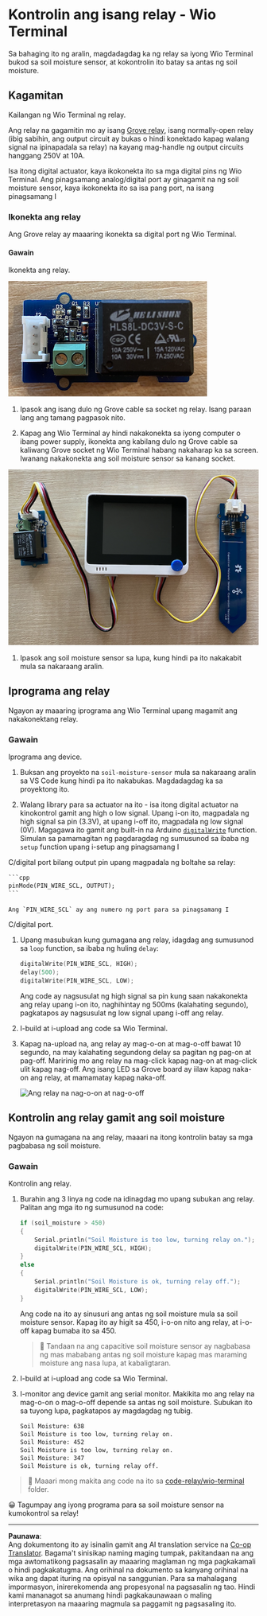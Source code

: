 <!--
CO_OP_TRANSLATOR_METADATA:
{
  "original_hash": "f3c5d8afa2ef6a0b425ef8ff20615cb4",
  "translation_date": "2025-08-28T01:57:50+00:00",
  "source_file": "2-farm/lessons/3-automated-plant-watering/wio-terminal-relay.md",
  "language_code": "tl"
}
-->
# Kontrolin ang isang relay - Wio Terminal

Sa bahaging ito ng aralin, magdadagdag ka ng relay sa iyong Wio Terminal bukod sa soil moisture sensor, at kokontrolin ito batay sa antas ng soil moisture.

## Kagamitan

Kailangan ng Wio Terminal ng relay.

Ang relay na gagamitin mo ay isang [Grove relay](https://www.seeedstudio.com/Grove-Relay.html), isang normally-open relay (ibig sabihin, ang output circuit ay bukas o hindi konektado kapag walang signal na ipinapadala sa relay) na kayang mag-handle ng output circuits hanggang 250V at 10A.

Isa itong digital actuator, kaya ikokonekta ito sa mga digital pins ng Wio Terminal. Ang pinagsamang analog/digital port ay ginagamit na ng soil moisture sensor, kaya ikokonekta ito sa isa pang port, na isang pinagsamang I

### Ikonekta ang relay

Ang Grove relay ay maaaring ikonekta sa digital port ng Wio Terminal.

#### Gawain

Ikonekta ang relay.

![Isang Grove relay](../../../../../translated_images/grove-relay.d426958ca210fbd0fb7983d7edc069d46c73a8b0a099d94797bd756f7b6bb6be.tl.png)

1. Ipasok ang isang dulo ng Grove cable sa socket ng relay. Isang paraan lang ang tamang pagpasok nito.

1. Kapag ang Wio Terminal ay hindi nakakonekta sa iyong computer o ibang power supply, ikonekta ang kabilang dulo ng Grove cable sa kaliwang Grove socket ng Wio Terminal habang nakaharap ka sa screen. Iwanang nakakonekta ang soil moisture sensor sa kanang socket.

![Ang Grove relay na nakakonekta sa kaliwang socket, at ang soil moisture sensor na nakakonekta sa kanang socket](../../../../../translated_images/wio-relay-and-soil-moisture-sensor.ed722202d42babe0be5f4518cf13e8c2c81e8df21d37839266cbdb60cf30172d.tl.png)

1. Ipasok ang soil moisture sensor sa lupa, kung hindi pa ito nakakabit mula sa nakaraang aralin.

## Iprograma ang relay

Ngayon ay maaaring iprograma ang Wio Terminal upang magamit ang nakakonektang relay.

### Gawain

Iprograma ang device.

1. Buksan ang proyekto na `soil-moisture-sensor` mula sa nakaraang aralin sa VS Code kung hindi pa ito nakabukas. Magdadagdag ka sa proyektong ito.

2. Walang library para sa actuator na ito - isa itong digital actuator na kinokontrol gamit ang high o low signal. Upang i-on ito, magpadala ng high signal sa pin (3.3V), at upang i-off ito, magpadala ng low signal (0V). Magagawa ito gamit ang built-in na Arduino [`digitalWrite`](https://www.arduino.cc/reference/en/language/functions/digital-io/digitalwrite/) function. Simulan sa pamamagitan ng pagdaragdag ng sumusunod sa ibaba ng `setup` function upang i-setup ang pinagsamang I

C/digital port bilang output pin upang magpadala ng boltahe sa relay:

    ```cpp
    pinMode(PIN_WIRE_SCL, OUTPUT);
    ```

    Ang `PIN_WIRE_SCL` ay ang numero ng port para sa pinagsamang I

C/digital port.

1. Upang masubukan kung gumagana ang relay, idagdag ang sumusunod sa `loop` function, sa ibaba ng huling `delay`:

    ```cpp
    digitalWrite(PIN_WIRE_SCL, HIGH);
    delay(500);
    digitalWrite(PIN_WIRE_SCL, LOW);
    ```

    Ang code ay nagsusulat ng high signal sa pin kung saan nakakonekta ang relay upang i-on ito, naghihintay ng 500ms (kalahating segundo), pagkatapos ay nagsusulat ng low signal upang i-off ang relay.

1. I-build at i-upload ang code sa Wio Terminal.

1. Kapag na-upload na, ang relay ay mag-o-on at mag-o-off bawat 10 segundo, na may kalahating segundong delay sa pagitan ng pag-on at pag-off. Maririnig mo ang relay na mag-click kapag nag-on at mag-click ulit kapag nag-off. Ang isang LED sa Grove board ay iilaw kapag naka-on ang relay, at mamamatay kapag naka-off.

    ![Ang relay na nag-o-on at nag-o-off](../../../../../images/relay-turn-on-off.gif)

## Kontrolin ang relay gamit ang soil moisture

Ngayon na gumagana na ang relay, maaari na itong kontrolin batay sa mga pagbabasa ng soil moisture.

### Gawain

Kontrolin ang relay.

1. Burahin ang 3 linya ng code na idinagdag mo upang subukan ang relay. Palitan ang mga ito ng sumusunod na code:

    ```cpp
    if (soil_moisture > 450)
    {
        Serial.println("Soil Moisture is too low, turning relay on.");
        digitalWrite(PIN_WIRE_SCL, HIGH);
    }
    else
    {
        Serial.println("Soil Moisture is ok, turning relay off.");
        digitalWrite(PIN_WIRE_SCL, LOW);
    }
    ```

    Ang code na ito ay sinusuri ang antas ng soil moisture mula sa soil moisture sensor. Kapag ito ay higit sa 450, i-o-on nito ang relay, at i-o-off kapag bumaba ito sa 450.

    > 💁 Tandaan na ang capacitive soil moisture sensor ay nagbabasa ng mas mababang antas ng soil moisture kapag mas maraming moisture ang nasa lupa, at kabaligtaran.

1. I-build at i-upload ang code sa Wio Terminal.

1. I-monitor ang device gamit ang serial monitor. Makikita mo ang relay na mag-o-on o mag-o-off depende sa antas ng soil moisture. Subukan ito sa tuyong lupa, pagkatapos ay magdagdag ng tubig.

    ```output
    Soil Moisture: 638
    Soil Moisture is too low, turning relay on.
    Soil Moisture: 452
    Soil Moisture is too low, turning relay on.
    Soil Moisture: 347
    Soil Moisture is ok, turning relay off.
    ```

> 💁 Maaari mong makita ang code na ito sa [code-relay/wio-terminal](../../../../../2-farm/lessons/3-automated-plant-watering/code-relay/wio-terminal) folder.

😀 Tagumpay ang iyong programa para sa soil moisture sensor na kumokontrol sa relay!

---

**Paunawa**:  
Ang dokumentong ito ay isinalin gamit ang AI translation service na [Co-op Translator](https://github.com/Azure/co-op-translator). Bagama't sinisikap naming maging tumpak, pakitandaan na ang mga awtomatikong pagsasalin ay maaaring maglaman ng mga pagkakamali o hindi pagkakatugma. Ang orihinal na dokumento sa kanyang orihinal na wika ang dapat ituring na opisyal na sanggunian. Para sa mahalagang impormasyon, inirerekomenda ang propesyonal na pagsasalin ng tao. Hindi kami mananagot sa anumang hindi pagkakaunawaan o maling interpretasyon na maaaring magmula sa paggamit ng pagsasaling ito.